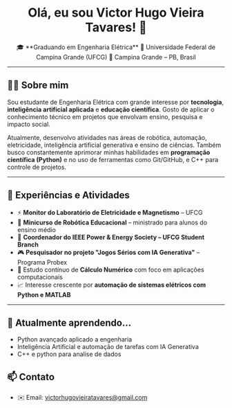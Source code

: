 <!-- Banner de destaque -->
<p align="center">
</p>

<h1 align="center">Olá, eu sou Victor Hugo Vieira Tavares! 👋</h1>

<p align="center">
🎓 **Graduando em Engenharia Elétrica**  
🔌 Universidade Federal de Campina Grande (UFCG)  
📍 Campina Grande – PB, Brasil

---

## 👨‍💻 Sobre mim

Sou estudante de Engenharia Elétrica com grande interesse por **tecnologia**, **inteligência artificial aplicada** e **educação científica**. Gosto de aplicar o conhecimento técnico em projetos que envolvam ensino, pesquisa e impacto social.

Atualmente, desenvolvo atividades nas áreas de robótica, automação, eletricidade, inteligência artificial generativa e ensino de ciências. Também busco constantemente aprimorar minhas habilidades em **programação científica (Python)** e no uso de ferramentas como Git/GitHub, e C++ para controle de projetos.

---

## 🚀 Experiências e Atividades

- ⚡ **Monitor do Laboratório de Eletricidade e Magnetismo** – UFCG  
- 🤖 **Minicurso de Robótica Educacional** – ministrado para alunos do ensino médio  
- 🔋 **Coordenador do IEEE Power & Energy Society – UFCG Student Branch**  
- 🎮 **Pesquisador no projeto "Jogos Sérios com IA Generativa"** – Programa Probex  
- 🧠 Estudo contínuo de **Cálculo Numérico** com foco em aplicações computacionais  
- 📈 Interesse crescente por **automação de sistemas elétricos com Python e MATLAB**

---
## 🌱 Atualmente aprendendo...

- Python avançado aplicado a engenharia  
- Inteligência Artificial e automação de tarefas com IA Generativa  
- C++ e python para analise de dados
## 📫 Contato

- ✉️ Email: victorhugovieiratavares@gmail.com
  
<!--
**hugovieiraz/hugovieiraz** is a ✨ _special_ ✨ repository because its `README.md` (this file) appears on your GitHub profile.

Here are some ideas to get you started:

- 🔭 I’m currently working on ...
- 🌱 I’m currently learning ...
- 👯 I’m looking to collaborate on ...
- 🤔 I’m looking for help with ...
- 💬 Ask me about ...
- 📫 How to reach me: ...
- 😄 Pronouns: ...
- ⚡ Fun fact: ...
-->
